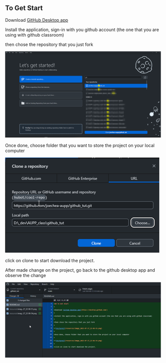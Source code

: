## To Get Start

Download [GitHub Desktop app](https://desktop.github.com/)

Install the application, sign-in with you github account (the one that you are using with github classroom)

then chose the repository that you just fork

![picture1](resources/image_2023-07-27_22-06-51.png)

Once done, choose folder that you want to store the project on your local computer

![picture2](resources/image_2023-07-27_22-06-54.png)

click on clone to start download the project.

After made change on the project, go back to the github desktop app and observe the change

![picture3](resources/image_2023-07-27_22-21-52.png)
